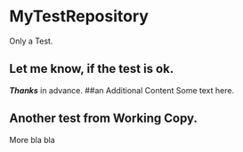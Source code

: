# MyTestRepository
Only a Test.

## Let me know, if the test is ok. 
***Thanks*** in advance.
 ##an Additional Content
 Some text here.
 

## Another test from Working Copy.
More bla bla